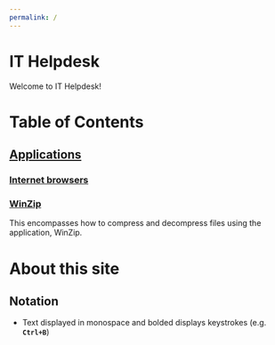 ```yaml
---
permalink: /
---
```


# IT Helpdesk
Welcome to IT Helpdesk!

# Table of Contents
## [Applications](./apps/index.md)
### [Internet browsers](./apps/internet-browsers.md)
### [WinZip](./apps/winzip.md)
This encompasses how to compress and decompress files using the application, WinZip.

# About this site
## Notation
* Text displayed in monospace and bolded displays keystrokes (e.g. **`Ctrl+B`**)


